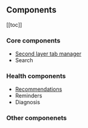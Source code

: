 ## Components

[[toc]]

### Core components

- [Second layer tab manager](./l2-tab-manager/design.html)
- Search

### Health components

- [Recommendations](./rex)
- Reminders
- Diagnosis

### Other componenets
